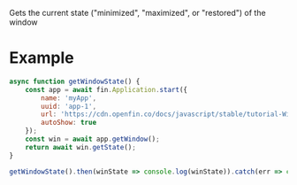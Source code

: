 Gets the current state ("minimized", "maximized", or "restored") of the window

# Example
```js
async function getWindowState() {
    const app = await fin.Application.start({
        name: 'myApp',
        uuid: 'app-1',
        url: 'https://cdn.openfin.co/docs/javascript/stable/tutorial-Window.getState.html',
        autoShow: true
    });
    const win = await app.getWindow();
    return await win.getState();
}

getWindowState().then(winState => console.log(winState)).catch(err => console.log(err));
```
